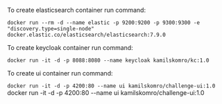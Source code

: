 To create elasticsearch container run command: 

```docker run --rm -d --name elastic -p 9200:9200 -p 9300:9300 -e "discovery.type=single-node" docker.elastic.co/elasticsearch/elasticsearch:7.9.0```

To create keycloak container run command:

```docker run -it -d -p 8088:8080 --name keycloak kamilskomro/kc:1.0```

To create ui container run command:

```docker run -it -d -p 4200:80 --name ui kamilskomro/challenge-ui:1.0```
docker run -it -d -p 4200:80 --name ui kamilskomro/challenge-ui:1.0 
